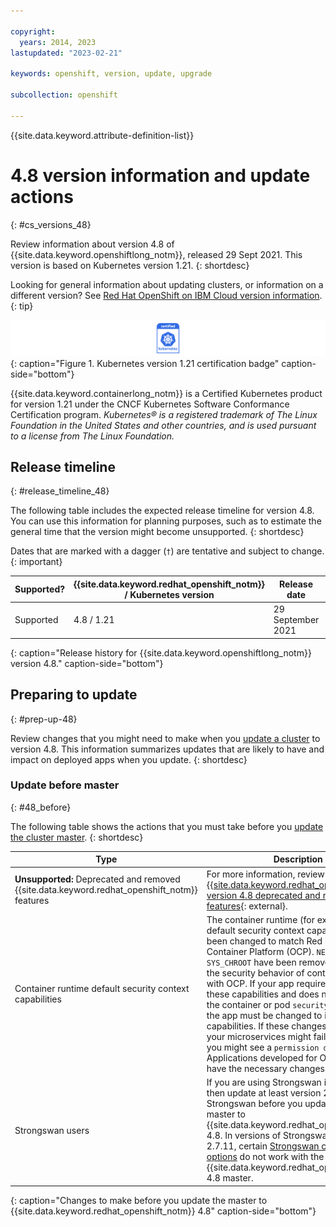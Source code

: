 ```yaml
---

copyright:
  years: 2014, 2023
lastupdated: "2023-02-21"

keywords: openshift, version, update, upgrade

subcollection: openshift

---
```


{{site.data.keyword.attribute-definition-list}}





# 4.8 version information and update actions
{: #cs_versions_48}

Review information about version 4.8 of {{site.data.keyword.openshiftlong_notm}}, released 29 Sept 2021. This version is based on Kubernetes version 1.21. 
{: shortdesc}

Looking for general information about updating clusters, or information on a different version? See [Red Hat OpenShift on IBM Cloud version information](/docs/openshift?topic=openshift-openshift_changelog).
{: tip}

![This badge indicates Kubernetes version 1.21 certification for {{site.data.keyword.containerlong_notm}}](images/certified-kubernetes-color.svg){: caption="Figure 1. Kubernetes version 1.21 certification badge" caption-side="bottom"}

{{site.data.keyword.containerlong_notm}} is a Certified Kubernetes product for version 1.21 under the CNCF Kubernetes Software Conformance Certification program. _Kubernetes® is a registered trademark of The Linux Foundation in the United States and other countries, and is used pursuant to a license from The Linux Foundation._

## Release timeline 
{: #release_timeline_48}

The following table includes the expected release timeline for version 4.8. You can use this information for planning purposes, such as to estimate the general time that the version might become unsupported. 
{: shortdesc}

Dates that are marked with a dagger (`†`) are tentative and subject to change.
{: important}

| Supported? | {{site.data.keyword.redhat_openshift_notm}} / Kubernetes version | Release date | Unsupported date |
| --- | --- | --- | --- |
| Supported | 4.8 / 1.21 | 29 September 2021 | 29 March 2023`†` |
{: caption="Release history for {{site.data.keyword.openshiftlong_notm}} version 4.8." caption-side="bottom"}


## Preparing to update
{: #prep-up-48}

Review changes that you might need to make when you [update a cluster](/docs/openshift?topic=openshift-update) to version 4.8. This information summarizes updates that are likely to have and impact on deployed apps when you update.
{: shortdesc}

### Update before master
{: #48_before}

The following table shows the actions that you must take before you [update the cluster master](/docs/openshift?topic=openshift-update#master).
{: shortdesc}

| Type | Description |
| ---- | ----------- |
| **Unsupported:** Deprecated and removed {{site.data.keyword.redhat_openshift_notm}} features | For more information, review [{{site.data.keyword.redhat_openshift_notm}} version 4.8 deprecated and removed features](https://docs.openshift.com/container-platform/4.8/release_notes/ocp-4-8-release-notes.html#ocp-4-8-deprecated-removed-features){: external}. |
| Container runtime default security context capabilities | The container runtime (for example, CRI-O) default security context capabilities have been changed to match Red Hat OpenShift Container Platform (OCP). `NET_RAW` and `SYS_CHROOT` have been removed. This brings the security behavior of containers in line with OCP. If your app requires either of these capabilities and does not list them in the container or pod `securityContext`, then the app must be changed to include these capabilities. If these changes are not made, your microservices might fail to start and you might see a `permission denied` error. Applications developed for OCP already have the necessary changes.  |
| Strongswan users | If you are using Strongswan in your cluster, then update at least version 2.7.11 of Strongswan before you update your cluster master to {{site.data.keyword.redhat_openshift_notm}} 4.8. In versions of Strongswan earlier than 2.7.11, certain [Strongswan configuration options](/docs/openshift?topic=openshift-vpn#vpn-setup) do not work with the {{site.data.keyword.redhat_openshift_notm}} 4.8 master. |
{: caption="Changes to make before you update the master to {{site.data.keyword.redhat_openshift_notm}} 4.8" caption-side="bottom"}




